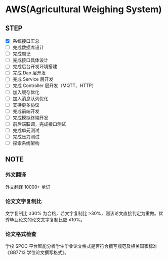# AWS(Agricultural Weighing System)

## STEP

- [x] 系统接口汇总
- [ ] 完成数据库设计
- [ ] 完成周记
- [ ] 完成接口具体设计
- [ ] 完成后台开发环境搭建
- [ ] 完成 Dao 层开发
- [ ] 完成 Service 层开发
- [ ] 完成 Controller 层开发（MQTT、HTTP）
- [ ] 加入缓存优化
- [ ] 加入消息队列优化
- [ ] 支持更多协议
- [ ] 完成前端开发
- [ ] 完成模拟终端开发
- [ ] 前后端联调，完成接口测试
- [ ] 完成单元测试
- [ ] 完成压力测试
- [ ] 探索系统架构

## NOTE

### 外文翻译

外文翻译 10000+ 单词

### 论文文字复制比

文字复制比 ≤30% 为合格，若文字复制比 >30%，则该论文直接判定为重做。优秀毕业论文的论文文字复制比应 ≤10%。

### 论文格式检查

学校 SPOC 平台智能分析学生毕业论文格式是否符合撰写规范及相关国家标准《GB7713 学位论文撰写格式》。
